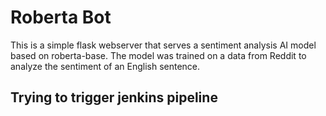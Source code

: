 # Roberta Bot

This is a simple flask webserver that serves a sentiment analysis AI model based on roberta-base. The model was trained on a data from Reddit to analyze the sentiment of an English sentence.

## Trying to trigger jenkins pipeline
